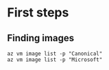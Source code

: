 # First steps

## Finding images
```
az vm image list -p "Canonical"
az vm image list -p "Microsoft"
```